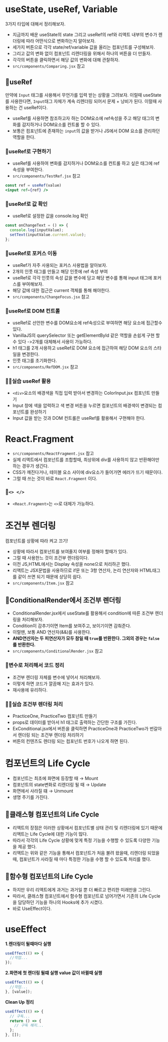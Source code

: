 # useState, useRef, Variable

3가지 타입에 대해서 정리해보자.

- 지금까지 배운 useState의 state 그리고 useRef의 ref와 리액트 내부의 변수가 렌더링에 따라 어떤식으로 변화하는지 알아보자.
- 세가지 버튼으로 각각 state/ref/variable 값을 올리는 컴포넌트를 구성해보자.
- 그리고 값의 변화 없이 컴포넌트 리렌더링을 위해서 하나의 버튼을 더 만들자.
- 각각의 버튼을 클릭하면서 해당 값의 변화에 대해 관찰하자.
- `src/components/Comparing.jsx` 참고

## 📝useRef

만약에 `Input` 태그를 사용해서 무언가를 입력 받는 상황을 그려보자.
이럴때 useState를 사용한다면, `Input`태그 자체가 계속 리렌더링 되어서 문제 + 낭비가 된다. 이럴때 사용하는 건 useRef이다.

- useRef를 사용하면 참조하고자 하는 DOM요소에 ref속성을 주고 해당 태그의 변화를 감지하거나 DOM요소를 컨트롤 할 수 있다.
- 보통은 컴포넌트에 존재하는 `input`의 값을 받거나 JS에서 DOM 요소를 관리하던 역할을 한다.

### 📕useRef로 구현하기

- useRef를 사용하여 변화를 감지하거나 DOM요소를 컨트롤 하고 싶은 태그에 ref속성을 부여한다.
- `src/components/TestRef.jsx` 참고

```jsx
const ref = useRef(value)
<input ref={ref} />
```

### 📕useRef로 값 확인

- useRef로 설정한 값을 console.log 확인

```javascript
const onChangeText = () => {
  console.log(inputValue);
  setText(inputValue.current.value);
};
```

### 📕useRef로 포커스 이동

- useRef가 자주 사용되는 포커스 사용법을 알아보자.
- 2개의 인풋 태그를 만들고 해당 인풋에 ref 속성 부여
- useRef로 각각 인풋의 속성 값을 변수에 담고 해당 변수를 통해 input 태그에 포커스를 부여해보자.
- 해당 값에 대한 접근은 current 객체를 통해 해야한다.
- `src/components/ChangeFocus.jsx` 참고

### 📕useRef로 DOM 컨트롤

- useRef로 선언한 변수를 DOM요소에 ref속성으로 부여하면 해당 요소에 접근할수 있다.
- VanillaJS의 querySelector 또는 getElementById 같은 역할을 손쉽게 구현 할수 있다 ->2개를 대체해서 사용이 가능하다.
- h1 태그를 2개 사용하고 useRef로 DOM 요소에 접근하여 해당 DOM 요소의 스타일을 변경한다.
- 인풋 태그를 초기화한다.
- `src/components/RefDOM.jsx` 참고

### 👩‍💻실습 useRef 활용

- `<div>`요소의 배경색을 직접 입력 받아서 변경하는 ColorInput.jsx 컴포넌트 만들기
- Input 창에 색을 압력하고 색 변경 버튼을 누르면 컴포넌트의 배경색이 변경되는 컴포넌트를 완성하기
- Input 값을 받는 것과 DOM 컨트롤은 useRef를 활용해서 구현해야 한다.

# React.Fragment

- `src/components/ReactFragment.jsx` 참고
- 실제 리액트에서 컴포넌트를 조합할때, 최상위에 div를 사용하지 않고 반환해야만 하는 경우가 생긴다.
- CSS가 깨진다거나, 테이블 요소 사이에 div요소가 들어가면 에러가 뜨기 때문이다.
- 그럴 때 쓰는 것이 바로 `React.Fragment` 이다.

### 📝`<> </>`

- `<React.Fragment>`는 `<>`로 대체가 가능하다.

# 조건부 렌더링

컴포넌트를 상황에 따라 켜고 끄기!

- 상황에 따라서 컴포넌트를 보여줄지 여부를 정해야 할때가 있다.
- 그럴 때 사용한느 것이 조건부 렌더링이다.
- 이전 JS,HTML에서는 Display 속성을 none으로 처리하곤 했다.
- 리액트는 JSX문법을 사용하므로 if문 또는 3항 연산자, 논리 연산자와 HTML태그를 같이 쓰면 되기 때문에 상당히 쉽다.
- `src/components/Item.jsx` 참고

## 📝ConditionalRender에서 조건부 렌더링

- ConditionalRender.jsx에서 useState를 활용해서 condition에 따른 조건부 렌더링을 처리해보자.
- Condition이 감추기이면 Item를 보여주고, 보이기이면 감춰준다.
- 이럴땐, 보통 AND 연산자(&&)를 사용한다.
- **AND연산자는 두 피연산자가 모두 참일 때 `true`를 반환한다. 그외의 경우는 `false`를 반환한다.**
- `src/components/ConditionalRender.jsx` 참고

### 📕변수로 처리해서 코드 정리

- 조건부 렌더링 자체를 변수에 넣어서 처리해보자.
- 이렇게 하면 코드가 깔끔해 지는 효과가 있다.
- 재사용에 유리하다.

### 👩‍💻실습 조건부 렌더링 처리

- PracticeOne, PracticeTwo 컴포넌트 만들기
- props로 데이터를 받아서 h1 태그로 출력하는 간단한 구조를 가진다.
- ExConditional.jsx에서 버튼을 클릭하면 PracticeOne과 PracticeTwo가 번갈아서 렌더링 되는 조건부 렌더링 처리하기
- 버튼의 컨텐츠도 렌더링 되는 컴포넌트 번호가 나오게 하면 된다.

# 컴포넌트의 Life Cycle

- 컴포넌트는 최초에 화면에 등장할 때 → Mount
- 컴포넌트의 state변화로 리렌더링 될 때 → Update
- 화면에서 사라질 떄 → Unmount
- 생명 주기를 가진다.

## 📝클래스형 컴포넌트의 Life Cycle

- 리액트의 장점은 이러한 상황에서 컴포넌트별 상태 관리 및 리렌더링에 있기 때문에 리액트는 Life Cycle에 대한 기능이 많다.
- 따라서 각각의 Life Cycle 상황에 맞게 특정 기능을 수행할 수 있도록 다양한 기능을 제공 했다.
- 리액트는 위와 같은 기능을 통해서 컴포넌트가 처음 불려 왔을때, 리렌더링 되었을때, 컴포넌트가 사라질 때 마다 특정한 기능을 수행 할 수 있도록 처리를 했다.

## 📝함수형 컴포넌트의 Life Cycle

- 하지만 우리 리액트에게 과거는 과거일 뿐 더 빠르고 편리한 미래만을 그린다.
- 따라서, 클래스형 컴포넌트에서 함수형 컴포넌트로 넘어가면서 기존의 Life Cycle을 담당하던 기능을 하나의 Hooks에 추가 시켰다.
- 바로 UseEffect이다.

# useEffect

**1.렌더링이 될때마다 실행**

```jsx
useEffect(() => {
  //작업...
});
```

**2.화면에 첫 렌더링 될떄 실행 value 값이 바뀔때 실행**

```jsx
useEffect(() => {
  //작업...
}, [value]);
```

**Clean Up 정리**

```jsx
useEffect(() => {
  // 구독...
  return () => {
    // 구독 해지...
  };
}, []);
```
